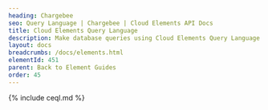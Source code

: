 ```yaml
---
heading: Chargebee
seo: Query Language | Chargebee | Cloud Elements API Docs
title: Cloud Elements Query Language
description: Make database queries using Cloud Elements Query Language.
layout: docs
breadcrumbs: /docs/elements.html
elementId: 451
parent: Back to Element Guides
order: 45
---
```


{% include ceql.md %}
